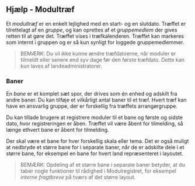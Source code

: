 ﻿## Hjælp - Modultræf
Et *modultræf* er en enkelt lejlighed med en start- og en slutdato.
Træffet er tilrettelagt af en *gruppe*, og kan oprettes af et *gruppemedlem* der gives
retten til at gøre det.
Træffet vises i træfkalenderen.
Træffet kan markeres som internt i gruppen og er så kun synligt for loggede gruppemedlemmer.
> BEMÆRK: Du vil ikke kunne ændre træfdatoerne, når moduler er tilmeldt
> eller senere end syv dage før den første træfdato.
> Dette kan kun laves af landeadministratorer.
### Baner
En *bane* er et komplet sæt spor, der drives som én enhed og adskilt fra andre baner.
Du kan tilføje et vilkårligt antal baner til et træf.
Hvert træf kan have en ansvarlig gruppe, der er forskellig fra træffets arrangørgruppe.

Du kan tillade brugere at registrere moduler til et bane og første og sidste dato, hvor registreringen er åben.
Træffet vil være åbent for tilmelding, så længe ethvert bane er åbent for tilmelding.

Der skal være et bane for hver forskellig skala eller tema.
Det er også muligt at nedbryde et større bane for i separate baner, når de er adskilte dele i et større bane,
for eksempel en bane for hvert land repræsenteret i layoutet.
> BEMÆRK: Opdeling af et større bane i separate baner betyder, at du taber
> nogle funktioner til rådighed i Modulregistret, for eksempel *interne fragtbreve* på tværs af det større layout.